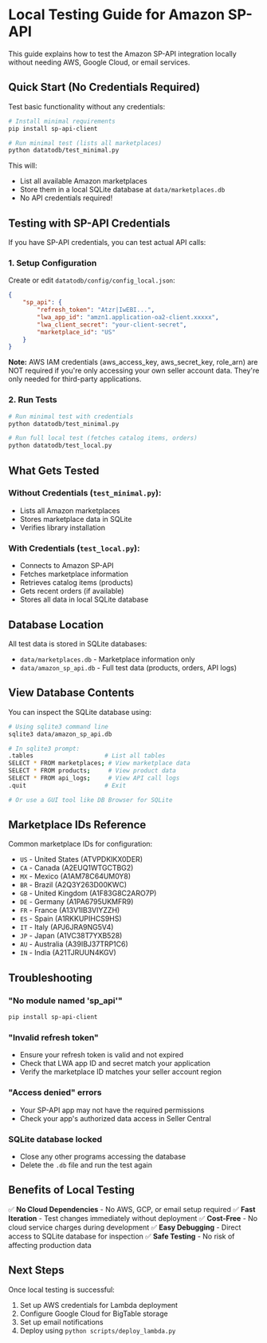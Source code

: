 # Local Testing Guide for Amazon SP-API

This guide explains how to test the Amazon SP-API integration locally without needing AWS, Google Cloud, or email services.

## Quick Start (No Credentials Required)

Test basic functionality without any credentials:

```bash
# Install minimal requirements
pip install sp-api-client

# Run minimal test (lists all marketplaces)
python datatodb/test_minimal.py
```

This will:
- List all available Amazon marketplaces
- Store them in a local SQLite database at `data/marketplaces.db`
- No API credentials required!

## Testing with SP-API Credentials

If you have SP-API credentials, you can test actual API calls:

### 1. Setup Configuration

Create or edit `datatodb/config/config_local.json`:

```json
{
    "sp_api": {
        "refresh_token": "Atzr|IwEBI...",
        "lwa_app_id": "amzn1.application-oa2-client.xxxxx",
        "lwa_client_secret": "your-client-secret",
        "marketplace_id": "US"
    }
}
```

**Note:** AWS IAM credentials (aws_access_key, aws_secret_key, role_arn) are NOT required if you're only accessing your own seller account data. They're only needed for third-party applications.

### 2. Run Tests

```bash
# Run minimal test with credentials
python datatodb/test_minimal.py

# Run full local test (fetches catalog items, orders)
python datatodb/test_local.py
```

## What Gets Tested

### Without Credentials (`test_minimal.py`):
- Lists all Amazon marketplaces
- Stores marketplace data in SQLite
- Verifies library installation

### With Credentials (`test_local.py`):
- Connects to Amazon SP-API
- Fetches marketplace information
- Retrieves catalog items (products)
- Gets recent orders (if available)
- Stores all data in local SQLite database

## Database Location

All test data is stored in SQLite databases:
- `data/marketplaces.db` - Marketplace information only
- `data/amazon_sp_api.db` - Full test data (products, orders, API logs)

## View Database Contents

You can inspect the SQLite database using:

```bash
# Using sqlite3 command line
sqlite3 data/amazon_sp_api.db

# In sqlite3 prompt:
.tables                    # List all tables
SELECT * FROM marketplaces; # View marketplace data
SELECT * FROM products;     # View product data
SELECT * FROM api_logs;     # View API call logs
.quit                      # Exit

# Or use a GUI tool like DB Browser for SQLite
```

## Marketplace IDs Reference

Common marketplace IDs for configuration:
- `US` - United States (ATVPDKIKX0DER)
- `CA` - Canada (A2EUQ1WTGCTBG2)
- `MX` - Mexico (A1AM78C64UM0Y8)
- `BR` - Brazil (A2Q3Y263D00KWC)
- `GB` - United Kingdom (A1F83G8C2ARO7P)
- `DE` - Germany (A1PA6795UKMFR9)
- `FR` - France (A13V1IB3VIYZZH)
- `ES` - Spain (A1RKKUPIHCS9HS)
- `IT` - Italy (APJ6JRA9NG5V4)
- `JP` - Japan (A1VC38T7YXB528)
- `AU` - Australia (A39IBJ37TRP1C6)
- `IN` - India (A21TJRUUN4KGV)

## Troubleshooting

### "No module named 'sp_api'"
```bash
pip install sp-api-client
```

### "Invalid refresh token"
- Ensure your refresh token is valid and not expired
- Check that LWA app ID and secret match your application
- Verify the marketplace ID matches your seller account region

### "Access denied" errors
- Your SP-API app may not have the required permissions
- Check your app's authorized data access in Seller Central

### SQLite database locked
- Close any other programs accessing the database
- Delete the `.db` file and run the test again

## Benefits of Local Testing

✅ **No Cloud Dependencies** - No AWS, GCP, or email setup required
✅ **Fast Iteration** - Test changes immediately without deployment
✅ **Cost-Free** - No cloud service charges during development
✅ **Easy Debugging** - Direct access to SQLite database for inspection
✅ **Safe Testing** - No risk of affecting production data

## Next Steps

Once local testing is successful:
1. Set up AWS credentials for Lambda deployment
2. Configure Google Cloud for BigTable storage
3. Set up email notifications
4. Deploy using `python scripts/deploy_lambda.py`